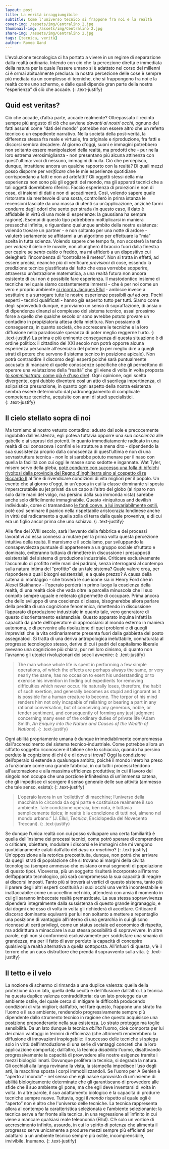 ```yaml
---
layout: post
title: La verità irraggiungibile
subtitle: Come l'universo tecnico si frappone fra noi e la realtà
cover-img: /assets/img/Centralino 2.jpg
thumbnail-img: /assets/img/Centralino 2.jpg
share-img: /assets/img/Centralino 2.jpg
tags: [tecnica, verità]
author: Romeo Gand
---
```

L'evoluzione tecnologica ci ha portato a vivere in un regime di separazione dalla realtà ordinaria. Intendo con ciò che la percezione diretta e immediata della natura per la quale l’essere umano si è adattato nel corso dei millenni ci è ormai abitualmente preclusa: la nostra percezione delle cose è sempre più mediata da un complesso di tecniche, che si frappongono fra noi e la realtà come uno schermo, e dalle quali dipende gran parte della nostra “esperienza” di ciò che accade. 
{: .text-justify}
## Quid est veritas?

Ciò che accade, d’altra parte, accade realmente? Oltrepassato il recinto sempre più angusto di ciò che avviene *davanti ai nostri occhi*, ognuno dei fatti assunti come "dati del mondo" potrebbe non essere altro che un referto tecnico o un espediente narrativo. Nella società della post-verità, la differenza stessa fra reale e virtuale, fra originale e riproduzione, fra fatti e discorsi sembra decadere. Al giorno d'oggi, suoni e immagini potrebbero non soltanto essere manipolazioni della realtà, ma prodotti che - pur nella loro estrema verosimiglianza - non presentano più alcuna attinenza con quest'ultima: voci di nessuno, immagini di nulla. Ciò che percepisco, dunque, intrattiene ancora un qualche rapporto con la realtà? Di quali mezzi posso disporre per *verificare* che le mie esperienze quotidiane corrispondano a fatti e non ad artefatti? Gli oggetti stessi della mia esperienza non sono più gli oggetti del mondo, ma gli apparati tecnici che a tali oggetti dovrebbero riferirsi. Faccio esperienza di proiezioni e non di cose, di insiemi di dati e non di accadimenti. Così, volendo sapere quale ristorante sia meritevole di una sosta, controllerò in prima istanza le recensioni lasciate da una massa di utenti su un’applicazione, anziché farmi condurre dagli odori che sento per strada (in questo caso, il dato è affidabile in virtù di una mole di esperienze: la gaussiana ha sempre ragione). Esempi di questo tipo potrebbero moltiplicarsi in maniera pressoché infinita, e riguardano qualunque ambito della nostra esistenza: volendo trovare un partner - e non soltanto per una notte di ardore - valuterò seriamente se affidarmi a un algoritmo per effettuare la "mia" scelta in tutta scienza. Volendo sapere che tempo fa, non scosterò la tenda per *vedere* il cielo e le nuvole, non allungherò il braccio fuori dalla finestra per capire se *sento* caldo o freddo, ma mi affiderò a un dispositivo cui delegherò l'incombenza di “controllare il meteo”. Non si tratta in effetti, ad essere precisi, neanche più di verificare *previsioni* di cose, essendo la predizione tecnica giustificata dal fatto che essa vorrebbe sopperire, attraverso un’astrazione matematica, a una realtà futura non ancora esistente di cui non è possibile fare esperienza. Il mastodontico insieme di tecniche nel quale siamo costantemente immersi - che è per noi come un vero e proprio ambiente [ci ricorda Jacques Ellul](https://www.treccani.it/enciclopedia/tecnica_(Enciclopedia-del-Novecento)/) - ambisce invece a sostituire e a surrogare tutte le nostre esperienze possibili *qui ed ora*. Pochi esperti - tecnici qualificati - hanno già esperito tutto per tutti. Siamo come degli sprovveduti dunque, e proviamo un senso di sopraffazione, di ansia o di dipendenza dinanzi al complesso del sistema tecnico, assai prossimo forse a quello che qualche secolo or sono avrebbe potuto provare un contadino in propiziatoria attesa della mietitura. Non possiamo di conseguenza, in quanto società, che accrescere le tecniche e la loro diffusione nella paradossale speranza di poter meglio reggerne l’urto. 
{: .text-justify}
La prima e più eminente conseguenza di questa situazione è di ordine politico: il cittadino del XXI secolo non potrà opporre alcuna esperienza personale all'esercizio del potere (o per meglio dire a quegli strati di potere che servono il sistema tecnico in posizione apicale). Non potrà contraddire il discorso degli esperti poiché sarà puntualmente accusato di mancare di quelle conoscenze specifiche che gli permettono di operare una valutazione della “realtà” che gli viene di volta in volta proposta ([o *somministrata*, come già è d'uso dire](https://www.ilfattoquotidiano.it/2021/11/28/lidea-di-informazione-di-monti-in-pandemia-bisogna-trovare-modalita-meno-democratiche-ci-vuole-un-sistema-che-dosi-dallalto-video-la7/6408110/)). Ogni opinione, ogni scelta divergente, ogni dubbio diventerà così un atto di sacrilega impertinenza, di solipsistica presunzione, in quanto ogni aspetto della nostra esistenza sembra essere determinato dal padroneggiamento di complicate competenze tecniche, acquisite con anni di studi specialistici.  
{: .text-justify}
## Il cielo stellato sopra di noi

Ma torniamo al nostro vetusto contadino: adusto dal sole e precocemente ingobbito dall'esistenza, egli poteva tuttavia opporre una *sua coscienza* alle gabelle e ai soprusi dei potenti. In quanto immediatamente radicato in una realtà di cui conosceva i confini e le strutture a mena dito - dipendendo la sua sussistenza proprio dalla conoscenza di quest’ultima e non di una sovrastruttura tecnica - non lo si sarebbe potuto menare per il naso con quella la facilità con cui oggi le masse sono sedotte e ingannate.  Wat Tyler, misero servo della gleba, [poté condurre con successo una folla di bifolchi rivoltosi dalla provincia del Regno d'Inghilterra sino al cospetto di re Riccardo II](https://it.wikipedia.org/wiki/Rivolta_dei_contadini) al fine di rivendicare condizioni di vita migliori per il popolo. Un evento che al giorno d'oggi, in un'epoca in cui la classe dominante si sposta imperscrutabile su jet privati da un capo all'altro del globo (al riparo non solo dalle mani del volgo, ma persino dalla sua immonda vista) sarebbe anche solo difficilmente immaginabile. Questo «iniquitous and devilish individual», come ci tramandano [le fonti coeve, a lui invariabilmente ostili](https://it.wikipedia.org/wiki/Cronache_di_Froissart), poté così seminare il panico nella rispettabile aristocrazia londinese anche in virtù del radicamento a quella zolla di terra dalla quale proveniva, e di cui era un figlio ancor prima che uno schiavo.
{: .text-justify}

Alle fine del XVIII secolo, sarà l’avvento della fabbrica e dei processi lavorativi ad essa connessi a mutare per la prima volta questa percezione intuitiva della realtà. Il marxismo e il socialismo, pur sviluppando la consapevolezza puntuale di appartenere a un gruppo sociale sfruttato e dominato, eviteranno tuttavia di rimettere in discussione i presupposti esistenziali del sistema di produzione industriale. Criticare esclusivamente l’accumulo di profitto nelle mani dei padroni, senza interrogarsi al contempo sulla natura intima del “profitto”  da un tale sistema? Quale valore crea, per rispondere a quali bisogni esistenziali, e a quale prezzo? A causa della catena di montaggio - che troverà le sue icone sia in Henry Ford che in Alexei Stakhanov - l'operaio perderà in primo luogo la coscienza della realtà, di una realtà cioè che vada oltre la parcella minuscola che il suo compito sempre uguale e reiterato gli permette di occupare. Prima ancora che dello sviluppo di una coscienza di classe, bisognerebbe allora parlare della perdita di una cognizione fenomenica, rimettendo in discussione l’apparato di produzione industriale in quanto tale, vero generatore di questo disorientamento esistenziale. Questo apparato inquina infatti la capacità da parte dell’operatore di approcciarsi al mondo esterno in maniera autonoma, e di pervenire alla risoluzione di quei problemi e di quegli imprevisti che la vita ordinariamente presenta fuori dalla gabbietta del posto assegnatoci. Si tratta di una deriva antropologica ineluttabile, connaturata al progresso tecnologico stesso, deriva di cui i padri del capitalismo liberale avevano una cognizione più chiara, pur nel loro cinismo, di quanto non l'avranno gli utopici rivoluzionari dei secoli avvenire:
{: .text-justify}
>The man whose whole life is spent in performing a few simple operations, of which the effects are perhaps always the same, or very nearly the same, has no occasion to exert his understanding or to exercise his invention in finding out expedients for removing difficulties which never occur. He naturally loses, therefore, the habit of such exertion, and generally becomes as stupid and ignorant as it is possible for a human creature to become. The torpor of his mind renders him not only incapable of relishing or bearing a part in any rational conversation, but of conceiving any generous, noble, or tender sentiment, and consequently of forming any just judgment concerning many even of the ordinary duties of private life (Adam Smith, *An Enquiry into the Nature and Causes of the Wealth of Nations*).
{: .text-justify}

Ogni abilità propriamente umana è dunque irrimediabilmente compromessa dall'accrescimento del sistema tecnico-industriale. Come potrebbe allora un siffatto soggetto riconoscere il tallone che lo schiaccia, quando ha persino perduto la cognizione di chi è e di dove si trova? Oggi la condizione dell’operaio si estende a qualunque ambito, poiché il mondo intero ha preso a funzionare come una grande fabbrica, in cui tutti i processi tendono all'automazione e alla massima efficienza produttiva; in cui il lavoro del singolo non occupa che una porzione infinitesima di un'immensa catena, che gli impedisce di scorgere il senso generale delle sue attività (ammesso che tale senso, esista):
{: .text-justify}

>L’operaio lavora in un ‘collettivo’ di macchine; l’universo della macchina lo circonda da ogni parte e costituisce realmente il suo ambiente. Tale condizione operaia, ben nota, è tuttavia semplicemente tipica; in realtà è la condizione di tutti noi, almeno nel mondo urbano.” (J. Ellul, *Tecnica*, Enciclopedia del Novecento Treccani).
{: .text-justify}

Se dunque l’unica realtà con cui posso sviluppare una certa familiarità è quella dell’insieme dei processi tecnici, come potrò sperare di comprendere o criticare, obiettare, modulare i discorsi e le immagini che mi vengono quotidianamente calati dall’alto del *deus ex machina*?
{: .text-justify}
Un'opposizione alla retorica precostituita, dunque, non potrà che arrivare da quegli strati di popolazione che si trovano ai margini della civiltà tecnologica (sempre ammesso che esistano ormai segmenti di popolazione di questo tipo). Viceversa, più un soggetto risulterà incorporato all’interno dell’apparato tecnologico, più sarà compromessa la sua capacità di reagire ai discorsi imposti. Tanto più si troverà ai vertici di questo sistema, tanto più il parere degli altri esperti costituirà ai suoi occhi una verità incontestabile e inattaccabile: come un uccellino nel nido, attenderà con ansia il momento in cui gli saranno imbeccate realtà premasticate. La sua stessa sopravvivenza dipenderà integralmente dalla sussistenza di questo grande ingranaggio, e dai dogmi che esso di volta in volta gli richiederà di accettare. Criticare il discorso dominante equivarrà per lui non soltanto a mettere a repentaglio una posizione di vantaggio all’interno di una gerarchia in cui gli sono riconosciuti certi privilegi, come un status sociale ed economico di rispetto, ma addirittura a minacciare la sua stessa possibilità di sopravvivere. In altre parole, egli non si conformerà esclusivamente per soddisfare una smania di grandezza, ma per il fatto di aver perduto la capacità di concepire qualsivolgia realtà alternativa a quella sottoposta. All'infuori di questa, v'è il terrore che un caos distruttore che prenda il sopravvento sulla vita. 
{: .text-justify}
## Il tetto e il velo

La nozione di schermo ci rimanda a una duplice valenza: quella della protezione da un lato, quella della cecità e dell’illusione dall’altro. La tecnica ha questa duplice valenza contraddittoria: da un lato protegge da un ambiente ostile, del quale cerca di mitigare le difficoltà producendo condizioni di vita migliori; dall’altro, nel fare questo, frappone uno strato fra l’uomo e il suo ambiente, rendendolo progressivamente sempre più dipendente dallo strumento tecnico in ragione che questo acquisisce una posizione preponderante nella sua esistenza. Lo strato protegge ma toglie sensibilità. Da un lato dunque la tecnica *abilita* l’uomo, cioè comporta per lui dei chiari vantaggi in termini di efficienza (che altrimenti renderebbero la diffusione di innovazioni inspiegabile: il successo delle tecniche si spiega solo in virtù dell'introduzione di una serie di vantaggi concreti che la loro applicazione comporta); dall’altro, la tecnica *disabilita* l'uomo, disattivando progressivamente la capacità di provvedere alle nostre esigenze tramite i mezzi biologici innati. Dovunque prolifera la tecnica, si degrada la natura. Gli occhiali alla lunga rovinano la vista, la stampella impedisce l’uso degli arti, la macchina sposta i corpi immobilizzandoli. Se l’uomo per A Gehlen è “aperto al mondo” - nel senso che egli nasce sprovvisto di un’insieme di abilità biologicamente determinate che gli garantiscano di provvedere alle sfide che il suo ambiente gli pone, ma che egli deve inventarsi di volta in volta. In altre parole, il *suo* adattamento biologico è la capacità di produrre tecniche sempre nuove. Tuttavia, oggi il *mondo* rispetto al quale egli è “aperto” non è altro che l'universo delle tecniche. La tecnica rappresenta allora al contempo la caratteristica selezionata e l’ambiente selezionante: la tecnica serve a far fronte alla tecnica, in una regressione all’infinito in cui viene a mancare qualsiasi reale teleonomia (Ellul). C’è solo un vortice di accrescimento infinito, assurdo, in cui lo spirito di potenza che alimenta il progresso serve unicamente a produrre mezzi sempre più efficienti per adattarsi a un ambiente tecnico sempre più ostile, incomprensibile, invivibile. Inumano.
{: .text-justify}

